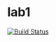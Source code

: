 # lab1

[![Build Status](https://travis-ci.com/itmo-java-basics-2020/task-1-CoalmanHost.svg?branch=master)](https://travis-ci.com/itmo-java-basics-2020/task-1-CoalmanHost)